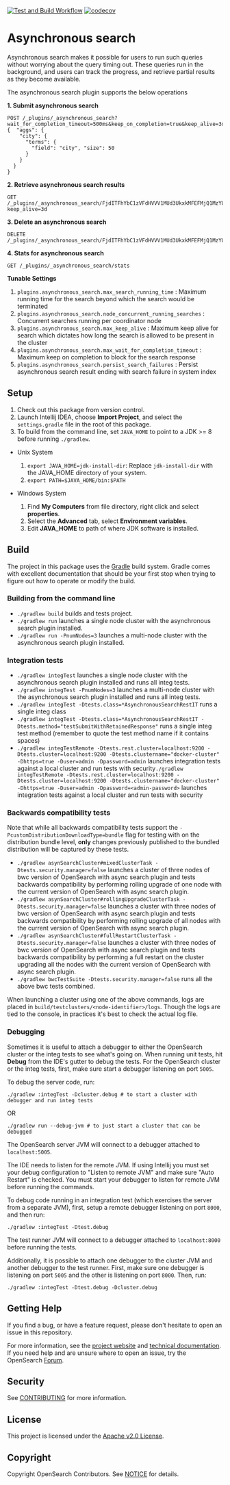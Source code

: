 [![Test and Build Workflow](https://github.com/opensearch-project/asynchronous-search/workflows/Test%20and%20Build%20Workflow/badge.svg)](https://github.com/opensearch-project/asynchronous-search/actions)
[![codecov](https://codecov.io/gh/opensearch-project/asynchronous-search/branch/main/graph/badge.svg)](https://codecov.io/gh/opensearch-project/asynchronous-search)

# Asynchronous search
Asynchronous search makes it possible for users to run such queries without worrying about the query timing out. 
These queries run in the background, and users can track the progress, and retrieve partial results as they become available.

The asynchronous search plugin supports the below operations

**1. Submit asynchronous search**
```
POST /_plugins/_asynchronous_search?wait_for_completion_timeout=500ms&keep_on_completion=true&keep_alive=3d
{  "aggs": {
    "city": {
      "terms": {
        "field": "city", "size": 50
      }
    }
  }
}

```

**2. Retrieve asynchronous search results**
```
GET /_plugins/_asynchronous_search/FjdITFhYbC1zVFdHVVV1MUd3UkxkMFEFMjQ1MzYUWHRrZjhuWUJXdFhxMmlCSW5HTE8BMQ==?keep_alive=3d
```

**3. Delete an asynchronous search**

```
DELETE /_plugins/_asynchronous_search/FjdITFhYbC1zVFdHVVV1MUd3UkxkMFEFMjQ1MzYUWHRrZjhuWUJXdFhxMmlCSW5HTE8BMQ==
```

**4. Stats for asynchronous search**

```
GET /_plugins/_asynchronous_search/stats
```

**Tunable Settings**
1. `plugins.asynchronous_search.max_search_running_time` : Maximum running time for the search beyond which the search would be terminated
2. `plugins.asynchronous_search.node_concurrent_running_searches` : Concurrent searches running per coordinator node
3. `plugins.asynchronous_search.max_keep_alive` : Maximum keep alive for search which dictates how long the search is allowed to be present in the cluster
4. `plugins.asynchronous_search.max_wait_for_completion_timeout` : Maximum keep on completion to block for the search response
5. `plugins.asynchronous_search.persist_search_failures` : Persist asynchronous search result ending with search failure in system index

## Setup

1. Check out this package from version control.
2. Launch Intellij IDEA, choose **Import Project**, and select the `settings.gradle` file in the root of this package. 
3. To build from the command line, set `JAVA_HOME` to point to a JDK >= 8 before running `./gradlew`.
  - Unix System
    1. `export JAVA_HOME=jdk-install-dir`: Replace `jdk-install-dir` with the JAVA_HOME directory of your system.
    2. `export PATH=$JAVA_HOME/bin:$PATH`
 
  - Windows System
    1. Find **My Computers** from file directory, right click and select **properties**.
    2. Select the **Advanced** tab, select **Environment variables**.
    3. Edit **JAVA_HOME** to path of where JDK software is installed.

## Build

The project in this package uses the [Gradle](https://docs.gradle.org/current/userguide/userguide.html) build system. Gradle comes with excellent documentation that should be your first stop when trying to figure out how to operate or modify the build.


### Building from the command line

- `./gradlew build` builds and tests project.
- `./gradlew run` launches a single node cluster with the asynchronous search plugin installed.
- `./gradlew run -PnumNodes=3` launches a multi-node cluster with the asynchronous search plugin installed.

### Integration tests

- `./gradlew integTest` launches a single node cluster with the asynchronous search plugin installed and runs all integ tests.
- `./gradlew integTest -PnumNodes=3` launches a multi-node cluster with the asynchronous search plugin installed and runs all integ tests.
- `./gradlew integTest -Dtests.class=*AsynchronousSearchRestIT` runs a single integ class
- `./gradlew integTest -Dtests.class=*AsynchronousSearchRestIT -Dtests.method="testSubmitWithRetainedResponse"` runs a single integ test method (remember to quote the test method name if it contains spaces)
- `./gradlew integTestRemote -Dtests.rest.cluster=localhost:9200 -Dtests.cluster=localhost:9200 -Dtests.clustername="docker-cluster" -Dhttps=true -Duser=admin -Dpassword=admin` launches integration tests against a local cluster and run tests with security`./gradlew integTestRemote -Dtests.rest.cluster=localhost:9200 -Dtests.cluster=localhost:9200 -Dtests.clustername="docker-cluster" -Dhttps=true -Duser=admin -Dpassword=<admin-password>` launches integration tests against a local cluster and run tests with security

### Backwards compatibility tests

Note that while all backwards compatibility tests support the `-PcustomDistributionDownloadType=bundle` flag for testing with on the distribution bundle level, **only** changes previously published to the bundled distribution will be captured by these tests.

- `./gradlew asynSearchCluster#mixedClusterTask -Dtests.security.manager=false` launches a cluster of three nodes of bwc version of OpenSearch with async search plugin and tests backwards compatibility by performing rolling upgrade of one node with the current version of OpenSearch with async search plugin.
- `./gradlew asynSearchCluster#rollingUpgradeClusterTask -Dtests.security.manager=false` launches a cluster with three nodes of bwc version of OpenSearch with async search plugin and tests backwards compatibility by performing rolling upgrade of all nodes with the current version of OpenSearch with async search plugin.
- `./gradlew asynSearchCluster#fullRestartClusterTask -Dtests.security.manager=false` launches a cluster with three nodes of bwc version of OpenSearch with async search plugin and tests backwards compatibility by performing a full restart on the cluster upgrading all the nodes with the current version of OpenSearch with async search plugin.
- `./gradlew bwcTestSuite -Dtests.security.manager=false` runs all the above bwc tests combined.

When launching a cluster using one of the above commands, logs are placed in `build/testclusters/<node-identifier>/logs`. Though the logs are tied to the console, in practices it's best to check the actual log file.

### Debugging

Sometimes it is useful to attach a debugger to either the OpenSearch cluster or the integ tests to see what's going on. When running unit tests, hit **Debug** from the IDE's gutter to debug the tests.  For the OpenSearch cluster or the integ tests, first, make sure start a debugger listening on port `5005`. 

To debug the server code, run:

```
./gradlew :integTest -Dcluster.debug # to start a cluster with debugger and run integ tests
```

OR

```
./gradlew run --debug-jvm # to just start a cluster that can be debugged
```

The OpenSearch server JVM will connect to a debugger attached to `localhost:5005`.

The IDE needs to listen for the remote JVM. If using Intellij you must set your debug configuration to "Listen to remote JVM" and make sure "Auto Restart" is checked.
You must start your debugger to listen for remote JVM before running the commands.

To debug code running in an integration test (which exercises the server from a separate JVM), first, setup a remote debugger listening on port `8000`, and then run:

```
./gradlew :integTest -Dtest.debug
```

The test runner JVM will connect to a debugger attached to `localhost:8000` before running the tests.

Additionally, it is possible to attach one debugger to the cluster JVM and another debugger to the test runner. First, make sure one debugger is listening on port `5005` and the other is listening on port `8000`. Then, run:
```
./gradlew :integTest -Dtest.debug -Dcluster.debug
```


## Getting Help

If you find a bug, or have a feature request, please don't hesitate to open an issue in this repository.

For more information, see the [project website](https://opensearch.org/) and [technical documentation](https://opensearch.org/docs/latest/search-plugins/async/index/). If you need help and are unsure where to open an issue, try the OpenSearch [Forum](https://forum.opensearch.org/).

## Security

See [CONTRIBUTING](CONTRIBUTING.md#security-issue-notifications) for more information.

## License

This project is licensed under the [Apache v2.0 License](LICENSE).

## Copyright

Copyright OpenSearch Contributors. See [NOTICE](NOTICE) for details.
